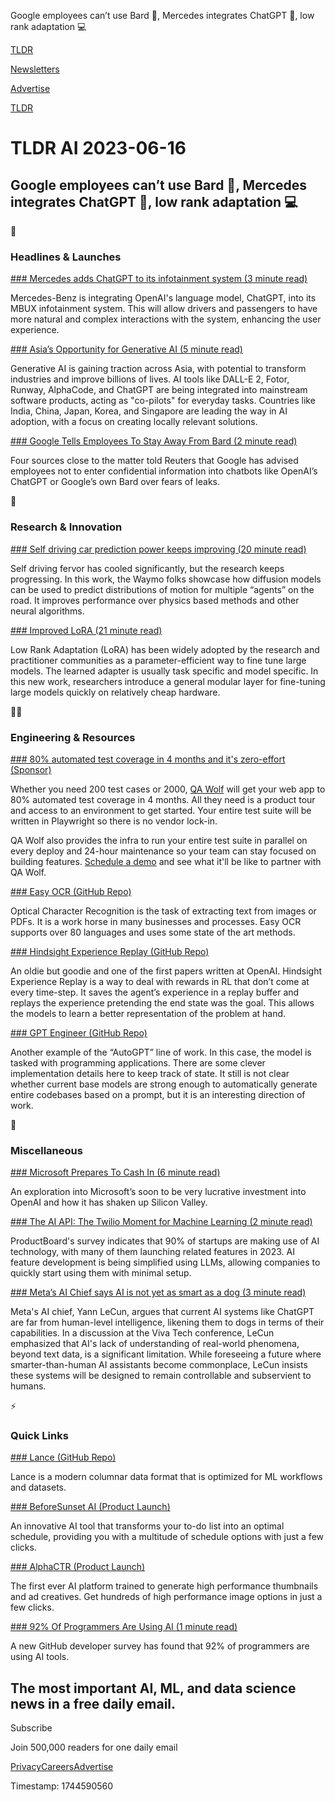 Google employees can’t use Bard 🙅, Mercedes integrates ChatGPT 🚗, low rank adaptation 💻

[TLDR](/)

[Newsletters](/newsletters)

[Advertise](https://advertise.tldr.tech/)

[TLDR](/)

# TLDR AI 2023-06-16

## Google employees can’t use Bard 🙅, Mercedes integrates ChatGPT 🚗, low rank adaptation 💻

🚀

### Headlines & Launches

[### Mercedes adds ChatGPT to its infotainment system (3 minute read)](https://techcrunch.com/2023/06/15/mercedes-is-adding-chatgpt-to-its-infotainment-system-for-some-reason/?utm_source=tldrai)

Mercedes-Benz is integrating OpenAI's language model, ChatGPT, into its MBUX infotainment system. This will allow drivers and passengers to have more natural and complex interactions with the system, enhancing the user experience.

[### Asia’s Opportunity for Generative AI (5 minute read)](https://www.technologyreview.com/2023/06/14/1074434/asias-opportunity-for-generative-ai/?utm_source=tldrai)

Generative AI is gaining traction across Asia, with potential to transform industries and improve billions of lives. AI tools like DALL-E 2, Fotor, Runway, AlphaCode, and ChatGPT are being integrated into mainstream software products, acting as "co-pilots" for everyday tasks. Countries like India, China, Japan, Korea, and Singapore are leading the way in AI adoption, with a focus on creating locally relevant solutions.

[### Google Tells Employees To Stay Away From Bard (2 minute read)](https://gizmodo.com/google-tells-employees-to-stay-away-from-its-bard-chatb-1850542824?utm_source=tldrai)

Four sources close to the matter told Reuters that Google has advised employees not to enter confidential information into chatbots like OpenAI’s ChatGPT or Google’s own Bard over fears of leaks.

🧠

### Research & Innovation

[### Self driving car prediction power keeps improving (20 minute read)](https://arxiv.org/abs/2306.03083?utm_source=tldrai)

Self driving fervor has cooled significantly, but the research keeps progressing. In this work, the Waymo folks showcase how diffusion models can be used to predict distributions of motion for multiple “agents” on the road. It improves performance over physics based methods and other neural algorithms.

[### Improved LoRA (21 minute read)](https://arxiv.org/abs/2306.07967?utm_source=tldrai)

Low Rank Adaptation (LoRA) has been widely adopted by the research and practitioner communities as a parameter-efficient way to fine tune large models. The learned adapter is usually task specific and model specific. In this new work, researchers introduce a general modular layer for fine-tuning large models quickly on relatively cheap hardware.

👨‍💻

### Engineering & Resources

[### 80% automated test coverage in 4 months and it's zero-effort (Sponsor)](https://www.qawolf.com?utm_campaign=80PercentAutomatedTestCoverage06162023&amp;utm_source=tldrai&amp;utm_medium=newsletter)

Whether you need 200 test cases or 2000, [QA Wolf](https://www.qawolf.com?utm_campaign=80PercentAutomatedTestCoverage06162023&utm_source=tldrai&utm_medium=newsletter) will get your web app to 80% automated test coverage in 4 months. All they need is a product tour and access to an environment to get started. Your entire test suite will be written in Playwright so there is no vendor lock-in.

QA Wolf also provides the infra to run your entire test suite in parallel on every deploy and 24-hour maintenance so your team can stay focused on building features. [Schedule a demo](https://www.qawolf.com?utm_campaign=80PercentAutomatedTestCoverage06162023&utm_source=tldrai&utm_medium=newsletter) and see what it'll be like to partner with QA Wolf.

[### Easy OCR (GitHub Repo)](https://github.com/JaidedAI/EasyOCR?utm_source=tldrai)

Optical Character Recognition is the task of extracting text from images or PDFs. It is a work horse in many businesses and processes. Easy OCR supports over 80 languages and uses some state of the art methods.

[### Hindsight Experience Replay (GitHub Repo)](https://github.com/TianhongDai/hindsight-experience-replay?utm_source=tldrai)

An oldie but goodie and one of the first papers written at OpenAI. Hindsight Experience Replay is a way to deal with rewards in RL that don’t come at every time-step. It saves the agent’s experience in a replay buffer and replays the experience pretending the end state was the goal. This allows the models to learn a better representation of the problem at hand.

[### GPT Engineer (GitHub Repo)](https://github.com/AntonOsika/gpt-engineer?utm_source=tldrai)

Another example of the “AutoGPT” line of work. In this case, the model is tasked with programming applications. There are some clever implementation details here to keep track of state. It still is not clear whether current base models are strong enough to automatically generate entire codebases based on a prompt, but it is an interesting direction of work.

🎁

### Miscellaneous

[### Microsoft Prepares To Cash In (6 minute read)](https://archive.ph/L5WJY?utm_source=tldrai)

An exploration into Microsoft’s soon to be very lucrative investment into OpenAI and how it has shaken up Silicon Valley.

[### The AI API: The Twilio Moment for Machine Learning (2 minute read)](https://tomtunguz.com/ai-ease-of-dx/?utm_source=tldrai)

ProductBoard's survey indicates that 90% of startups are making use of AI technology, with many of them launching related features in 2023. AI feature development is being simplified using LLMs, allowing companies to quickly start using them with minimal setup.

[### Meta’s AI Chief says AI is not yet as smart as a dog (3 minute read)](https://www.cnbc.com/2023/06/15/ai-is-not-even-at-dog-level-intelligence-yet-meta-ai-chief.html?utm_source=tldrai)

Meta's AI chief, Yann LeCun, argues that current AI systems like ChatGPT are far from human-level intelligence, likening them to dogs in terms of their capabilities. In a discussion at the Viva Tech conference, LeCun emphasized that AI's lack of understanding of real-world phenomena, beyond text data, is a significant limitation. While foreseeing a future where smarter-than-human AI assistants become commonplace, LeCun insists these systems will be designed to remain controllable and subservient to humans.

⚡️

### Quick Links

[### Lance (GitHub Repo)](https://github.com/lancedb/lance?utm_source=tldrai)

Lance is a modern columnar data format that is optimized for ML workflows and datasets.

[### BeforeSunset AI (Product Launch)](https://www.producthunt.com/posts/beforesunset-ai?utm_source=tldrai)

An innovative AI tool that transforms your to-do list into an optimal schedule, providing you with a multitude of schedule options with just a few clicks.

[### AlphaCTR (Product Launch)](https://www.producthunt.com/posts/alphactr?utm_source=tldrai)

The first ever AI platform trained to generate high performance thumbnails and ad creatives. Get hundreds of high performance image options in just a few clicks.

[### 92% Of Programmers Are Using AI (1 minute read)](https://www.zdnet.com/article/github-developer-survey-finds-92-of-programmers-using-ai-tools/?utm_source=tldrai)

A new GitHub developer survey has found that 92% of programmers are using AI tools.

## The most important AI, ML, and data science news in a free daily email.

Subscribe

Join 500,000 readers for one daily email

[Privacy](/privacy)[Careers](https://jobs.ashbyhq.com/tldr.tech)[Advertise](/ai/advertise)

Timestamp: 1744590560